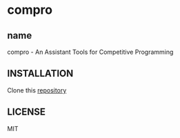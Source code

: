 # compro

## name
compro - An Assistant Tools for Competitive Programming

## INSTALLATION
Clone this [repository](https://github.com/ryotosaito/compro)

## LICENSE
MIT
